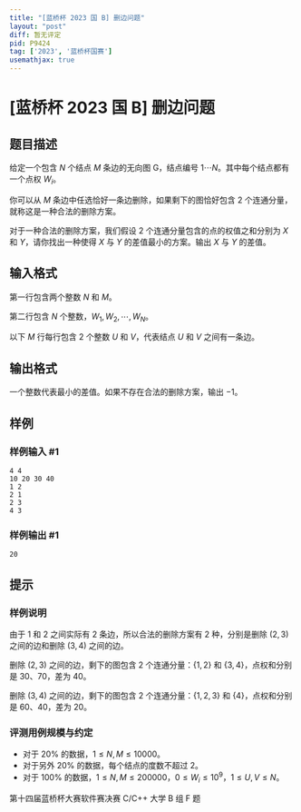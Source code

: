 ```yaml
---
title: "[蓝桥杯 2023 国 B] 删边问题"
layout: "post"
diff: 暂无评定
pid: P9424
tag: ['2023', '蓝桥杯国赛']
usemathjax: true
---
```


# [蓝桥杯 2023 国 B] 删边问题
## 题目描述

给定一个包含 $N$ 个结点 $M$ 条边的无向图 G，结点编号 $1 \cdots N$。其中每个结点都有一个点权 $W_i$。

你可以从 $M$ 条边中任选恰好一条边删除，如果剩下的图恰好包含 $2$ 个连通分量，就称这是一种合法的删除方案。

对于一种合法的删除方案，我们假设 $2$ 个连通分量包含的点的权值之和分别为 $X$ 和 $Y$，请你找出一种使得 $X$ 与 $Y$ 的差值最小的方案。输出 $X$ 与 $Y$ 的差值。
## 输入格式

第一行包含两个整数 $N$ 和 $M$。

第二行包含 $N$ 个整数，$W_1, W_2, \cdots, W_N$。

以下 $M$ 行每行包含 $2$ 个整数 $U$ 和 $V$，代表结点 $U$ 和 $V$ 之间有一条边。
## 输出格式

一个整数代表最小的差值。如果不存在合法的删除方案，输出 $-1$。
## 样例

### 样例输入 #1
```
4 4
10 20 30 40
1 2
2 1
2 3
4 3
```
### 样例输出 #1
```
20
```
## 提示

### 样例说明

由于 $1$ 和 $2$ 之间实际有 $2$ 条边，所以合法的删除方案有 $2$ 种，分别是删除 $(2, 3)$ 之间的边和删除 $(3, 4)$ 之间的边。

删除 $(2, 3)$ 之间的边，剩下的图包含 $2$ 个连通分量：$\{1,2\}$ 和 $\{3,4\}$，点权和分别是 $30$、$70$，差为 $40$。

删除 $(3, 4)$ 之间的边，剩下的图包含 $2$ 个连通分量：$\{1,2,3\}$ 和 $\{4\}$，点权和分别是 $60$、$40$，差为 $20$。

### 评测用例规模与约定

 - 对于 $20\%$ 的数据，$1 \le N, M \le 10000$。
 - 对于另外 $20\%$ 的数据，每个结点的度数不超过 $2$。
 - 对于 $100\%$ 的数据，$1 \le N, M \le 200000$，$0 \le W_i \le 10^9$，$1 \le U, V \le N$。
 
第十四届蓝桥杯大赛软件赛决赛 C/C++ 大学 B 组 F 题
